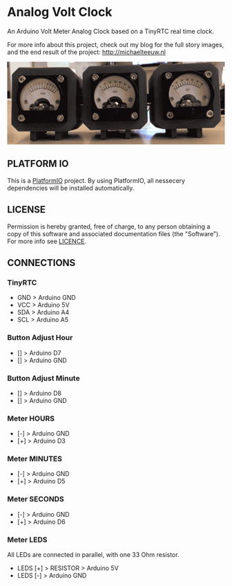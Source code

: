 # Analog Volt Clock

An Arduino Volt Meter Analog Clock based on a TinyRTC real time clock.

For more info about this project, check out my blog for the full story
images, and the end result of the project:
http://michaelteeuw.nl

![](./images/result.gif)

## PLATFORM IO

This is a [PlatformIO](http://platformio.org) project. By using PlatformIO, all nessecery dependencies
will be installed automatically.

## LICENSE
Permission is hereby granted, free of charge, to any person
obtaining a copy of this software and associated documentation files
(the "Software"). For more info see [LICENCE](LICENCE).

## CONNECTIONS

### TinyRTC
* GND > Arduino GND
* VCC > Arduino 5V
* SDA > Arduino A4
* SCL > Arduino A5

### Button Adjust Hour
* [] > Arduino D7
* [] > Arduino GND

### Button Adjust Minute
* [] > Arduino D8
* [] > Arduino GND

### Meter HOURS
* [-] > Arduino GND
* [+] > Arduino D3

### Meter MINUTES
* [-] > Arduino GND
* [+] > Arduino D5

### Meter SECONDS
* [-] > Arduino GND
* [+] > Arduino D6

### Meter LEDS
All LEDs are connected in parallel, with one 33 Ohm resistor.

* LEDS [+] > RESISTOR > Arduino 5V
* LEDS [-] > Arduino GND
